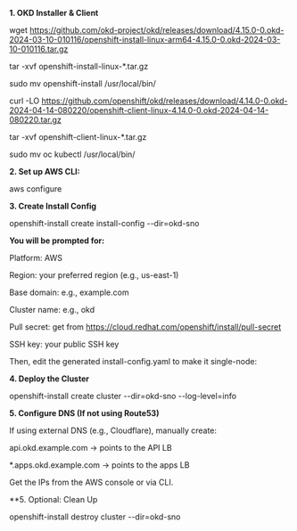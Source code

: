 **1. OKD Installer & Client**

wget https://github.com/okd-project/okd/releases/download/4.15.0-0.okd-2024-03-10-010116/openshift-install-linux-arm64-4.15.0-0.okd-2024-03-10-010116.tar.gz

tar -xvf openshift-install-linux-*.tar.gz

sudo mv openshift-install /usr/local/bin/

curl -LO https://github.com/openshift/okd/releases/download/4.14.0-0.okd-2024-04-14-080220/openshift-client-linux-4.14.0-0.okd-2024-04-14-080220.tar.gz

tar -xvf openshift-client-linux-*.tar.gz

sudo mv oc kubectl /usr/local/bin/

**2. Set up AWS CLI:**

aws configure

**3. Create Install Config**

openshift-install create install-config --dir=okd-sno

**You will be prompted for:**

Platform: AWS

Region: your preferred region (e.g., us-east-1)

Base domain: e.g., example.com

Cluster name: e.g., okd

Pull secret: get from https://cloud.redhat.com/openshift/install/pull-secret

SSH key: your public SSH key

Then, edit the generated install-config.yaml to make it single-node:

**4. Deploy the Cluster**

openshift-install create cluster --dir=okd-sno --log-level=info

**5. Configure DNS (If not using Route53)**

If using external DNS (e.g., Cloudflare), manually create:

api.okd.example.com → points to the API LB

*.apps.okd.example.com → points to the apps LB

Get the IPs from the AWS console or via CLI.

**5. Optional: Clean Up

openshift-install destroy cluster --dir=okd-sno

